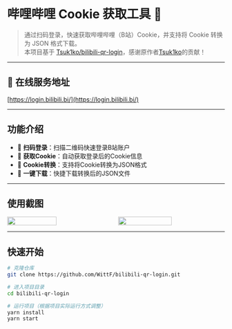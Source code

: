 # 哔哩哔哩 Cookie 获取工具 🍪

> 通过扫码登录，快速获取哔哩哔哩（B站）Cookie，并支持将 Cookie 转换为 JSON 格式下载。<br>
> 本项目基于 [Tsuk1ko/bilibili-qr-login](https://github.com/Tsuk1ko/bilibili-qr-login)，感谢原作者[Tsuk1ko](https://github.com/Tsuk1ko/)的贡献！

---

## 🚀 在线服务地址

[https://login.bilibili.bi/](https://login.bilibili.bi/)

---

## 功能介绍

- 🎯 **扫码登录**：扫描二维码快速登录B站账户
- 🍪 **获取Cookie**：自动获取登录后的Cookie信息
- 🔄 **Cookie转换**：支持将Cookie转换为JSON格式
- 💾 **一键下载**：快捷下载转换后的JSON文件

---

## 使用截图

<div style="display: flex; justify-content: center; gap: 20px;">
  <img src="https://github.com/user-attachments/assets/29151f9f-4ffe-4b57-a1d1-4c5d942dfdb7" width="48%" />
  <img src="https://github.com/user-attachments/assets/13b0ce07-5926-4082-ae70-e21c0abae3f6" width="50%" />
</div>

---

## 快速开始

```bash
# 克隆仓库
git clone https://github.com/WittF/bilibili-qr-login.git

# 进入项目目录
cd bilibili-qr-login

# 运行项目（根据项目实际运行方式调整）
yarn install
yarn start
